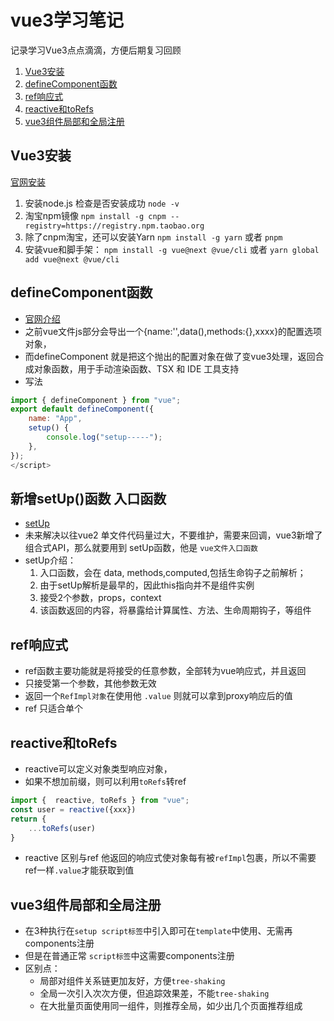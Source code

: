 # vue3学习笔记
记录学习Vue3点点滴滴，方便后期复习回顾

1. [Vue3安装](#Vue3安装)
1. [defineComponent函数](#defineComponent函数)
1. [ref响应式](#ref响应式)
1. [reactive和toRefs](#reactive和toRefs)
1. [vue3组件局部和全局注册](#vue3组件局部和全局注册)

## Vue3安装
[官网安装](https://v3.cn.vuejs.org/guide/installation.html#%E5%8F%91%E5%B8%83%E7%89%88%E6%9C%AC%E8%AF%B4%E6%98%8E)
1. 安装node.js   检查是否安装成功 `node -v`
2. 淘宝npm镜像  `npm install -g cnpm --registry=https://registry.npm.taobao.org`
3. 除了cnpm淘宝，还可以安装Yarn `npm install -g yarn` 或者 `pnpm`
4. 安装vue和脚手架： `npm install -g vue@next @vue/cli` 或者 `yarn global add vue@next @vue/cli`


## defineComponent函数
* [官网介绍](https://v3.cn.vuejs.org/api/global-api.html#definecomponent)
* 之前vue文件js部分会导出一个{name:'',data(),methods:{},xxxx}的配置选项对象，
* 而defineComponent 就是把这个抛出的配置对象在做了变vue3处理，返回合成对象函数，用于手动渲染函数、TSX 和 IDE 工具支持
* 写法
```js
import { defineComponent } from "vue";
export default defineComponent({
    name: "App",
    setup() {
        console.log("setup-----");
    },
});
</script>
```

## 新增setUp()函数 入口函数
* [setUp](https://v3.cn.vuejs.org/guide/composition-api-introduction.html#setup-%E7%BB%84%E4%BB%B6%E9%80%89%E9%A1%B9)
* 未来解决以往vue2 单文件代码量过大，不要维护，需要来回调，vue3新增了 组合式API，那么就要用到 setUp函数，他是 `vue文件入口函数`
* setUp介绍：
    1. 入口函数，会在 data, methods,computed,包括生命钩子之前解析；
    2. 由于setUp解析是最早的，因此this指向并不是组件实例
    3. 接受2个参数，props，context
    4. 该函数返回的内容，将暴露给计算属性、方法、生命周期钩子，等组件

## ref响应式
* ref函数主要功能就是将接受的任意参数，全部转为vue响应式，并且返回
* 只接受第一个参数，其他参数无效
* 返回一个`RefImpl对象`在使用他 `.value` 则就可以拿到proxy响应后的值
* ref 只适合单个

## reactive和toRefs
* reactive可以定义对象类型响应对象，
* 如果不想加前缀，则可以利用`toRefs`转ref
```js
import {  reactive, toRefs } from "vue";
const user = reactive({xxx})
return {
    ...toRefs(user)
}
```
* reactive 区别与ref 他返回的响应式使对象每有被`refImpl`包裹，所以不需要ref一样`.value`才能获取到值

## vue3组件局部和全局注册
* 在3种执行在`setup script标签`中引入即可在`template`中使用、无需再 components注册
* 但是在普通正常 `script标签`中这需要components注册
* 区别点：
    * 局部对组件关系链更加友好，方便`tree-shaking`
    * 全局一次引入次次方便，但追踪效果差，不能`tree-shaking`
    * 在大批量页面使用同一组件，则推荐全局，如少出几个页面推荐组成


